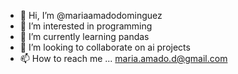 - 👋 Hi, I’m @mariaamadodominguez
- 👀 I’m interested in programming 
- 🌱 I’m currently learning pandas
- 💞️ I’m looking to collaborate on ai projects 
- 📫 How to reach me ...
maria.amado.d@gmail.com
<!---
mariaamadodominguez/mariaamadodominguez is a ✨ special ✨ repository because its `README.md` (this file) appears on your GitHub profile.
You can click the Preview link to take a look at your changes.
--->
